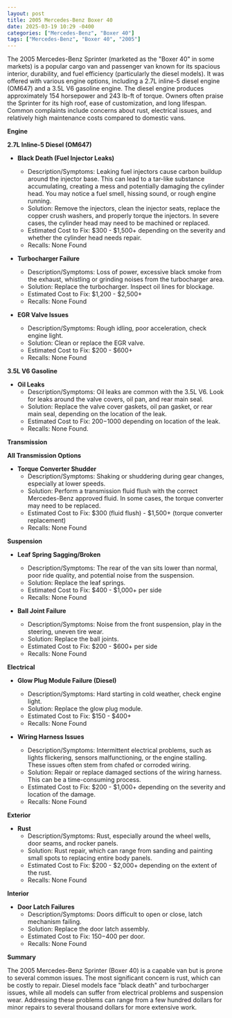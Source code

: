 ```yaml
---
layout: post
title: 2005 Mercedes-Benz Boxer 40
date: 2025-03-19 10:29 -0400
categories: ["Mercedes-Benz", "Boxer 40"]
tags: ["Mercedes-Benz", "Boxer 40", "2005"]
---
```

The 2005 Mercedes-Benz Sprinter (marketed as the "Boxer 40" in some markets) is a popular cargo van and passenger van known for its spacious interior, durability, and fuel efficiency (particularly the diesel models). It was offered with various engine options, including a 2.7L inline-5 diesel engine (OM647) and a 3.5L V6 gasoline engine. The diesel engine produces approximately 154 horsepower and 243 lb-ft of torque. Owners often praise the Sprinter for its high roof, ease of customization, and long lifespan. Common complaints include concerns about rust, electrical issues, and relatively high maintenance costs compared to domestic vans.

**Engine**

**2.7L Inline-5 Diesel (OM647)**

*   **Black Death (Fuel Injector Leaks)**
    *   Description/Symptoms: Leaking fuel injectors cause carbon buildup around the injector base. This can lead to a tar-like substance accumulating, creating a mess and potentially damaging the cylinder head. You may notice a fuel smell, hissing sound, or rough engine running.
    *   Solution: Remove the injectors, clean the injector seats, replace the copper crush washers, and properly torque the injectors. In severe cases, the cylinder head may need to be machined or replaced.
    *   Estimated Cost to Fix: $300 - $1,500+ depending on the severity and whether the cylinder head needs repair.
    *   Recalls: None Found

*   **Turbocharger Failure**
    *   Description/Symptoms: Loss of power, excessive black smoke from the exhaust, whistling or grinding noises from the turbocharger area.
    *   Solution: Replace the turbocharger. Inspect oil lines for blockage.
    *   Estimated Cost to Fix: $1,200 - $2,500+
    *   Recalls: None Found

*   **EGR Valve Issues**
    *   Description/Symptoms: Rough idling, poor acceleration, check engine light.
    *   Solution: Clean or replace the EGR valve.
    *   Estimated Cost to Fix: $200 - $600+
    *   Recalls: None Found

**3.5L V6 Gasoline**

*   **Oil Leaks**
    * Description/Symptoms: Oil leaks are common with the 3.5L V6. Look for leaks around the valve covers, oil pan, and rear main seal.
    * Solution: Replace the valve cover gaskets, oil pan gasket, or rear main seal, depending on the location of the leak.
    * Estimated Cost to Fix: $200-$1000 depending on location of the leak.
    * Recalls: None Found.

**Transmission**

**All Transmission Options**

*   **Torque Converter Shudder**
    *   Description/Symptoms: Shaking or shuddering during gear changes, especially at lower speeds.
    *   Solution: Perform a transmission fluid flush with the correct Mercedes-Benz approved fluid. In some cases, the torque converter may need to be replaced.
    *   Estimated Cost to Fix: $300 (fluid flush) - $1,500+ (torque converter replacement)
    *   Recalls: None Found

**Suspension**

*   **Leaf Spring Sagging/Broken**
    *   Description/Symptoms: The rear of the van sits lower than normal, poor ride quality, and potential noise from the suspension.
    *   Solution: Replace the leaf springs.
    *   Estimated Cost to Fix: $400 - $1,000+ per side
    *   Recalls: None Found

*   **Ball Joint Failure**
    *   Description/Symptoms: Noise from the front suspension, play in the steering, uneven tire wear.
    *   Solution: Replace the ball joints.
    *   Estimated Cost to Fix: $200 - $600+ per side
    *   Recalls: None Found

**Electrical**

*   **Glow Plug Module Failure (Diesel)**
    *   Description/Symptoms: Hard starting in cold weather, check engine light.
    *   Solution: Replace the glow plug module.
    *   Estimated Cost to Fix: $150 - $400+
    *   Recalls: None Found

*   **Wiring Harness Issues**
    *   Description/Symptoms: Intermittent electrical problems, such as lights flickering, sensors malfunctioning, or the engine stalling. These issues often stem from chafed or corroded wiring.
    *   Solution: Repair or replace damaged sections of the wiring harness. This can be a time-consuming process.
    *   Estimated Cost to Fix: $200 - $1,000+ depending on the severity and location of the damage.
    *   Recalls: None Found

**Exterior**

*   **Rust**
    *   Description/Symptoms: Rust, especially around the wheel wells, door seams, and rocker panels.
    *   Solution: Rust repair, which can range from sanding and painting small spots to replacing entire body panels.
    *   Estimated Cost to Fix: $200 - $2,000+ depending on the extent of the rust.
    *   Recalls: None Found

**Interior**

*   **Door Latch Failures**
    *   Description/Symptoms: Doors difficult to open or close, latch mechanism failing.
    *   Solution: Replace the door latch assembly.
    *   Estimated Cost to Fix: $150-$400 per door.
    *   Recalls: None Found

**Summary**

The 2005 Mercedes-Benz Sprinter (Boxer 40) is a capable van but is prone to several common issues. The most significant concern is rust, which can be costly to repair. Diesel models face "black death" and turbocharger issues, while all models can suffer from electrical problems and suspension wear. Addressing these problems can range from a few hundred dollars for minor repairs to several thousand dollars for more extensive work.

